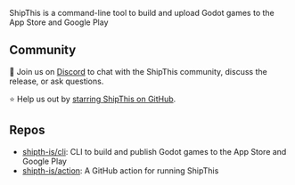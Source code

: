 ShipThis is a command-line tool to build and upload Godot games to the App Store and Google Play

## Community

💬 Join us on [Discord](https://discord.gg/gPjn3S99k4) to chat with the ShipThis community, discuss the release, or ask questions.

⭐️ Help us out by [starring ShipThis on GitHub](https://github.com/shipth-is/cli).

## Repos

- [shipth-is/cli](https://github.com/shipth-is/cli): CLI to build and publish Godot games to the App Store and Google Play
- [shipth-is/action](https://github.com/shipth-is/action): A GitHub action for running ShipThis
